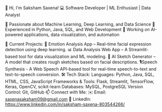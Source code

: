👋 Hi, I'm Saksham Saxena!
💻 Software Developer | ML Enthusiast | Data Analyst

🔹 Passionate about Machine Learning, Deep Learning, and Data Science
🔹 Experienced in Python, Java, SQL, and Web Development
🔹 Working on AI-powered applications, data visualization, and automation

🚀 Current Projects:
🧠 Emotion Analysis App – Real-time facial expression detection using deep learning.
📊 Data Analysis Web App – A Streamlit-based tool for data visualization and ML modeling.
🎨 AI Sketch Generator – A model that creates rough sketches based on facial descriptions.
🎙️Speech Synthesis  - A Web Speech API-based tool for real-time speech-to-text and text-to-speech conversion.
🛠️ Tech Stack:
Languages: Python, Java, SQL, HTML, CSS, JavaScript
Frameworks & Tools: Flask, Streamlit, TensorFlow, Keras, OpenCV, scikit-learn
Databases: MySQL, PostgreSQL
Version Control: Git, GitHub
📫 Connect with Me: 
✉️ Email: saxenasaksham09@gmail.com
💼 LinkedIn: https://www.linkedin.com/in/saksham-saxena-803544266/
